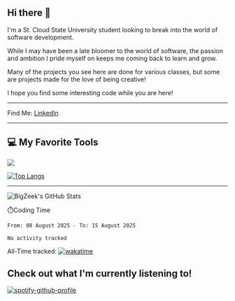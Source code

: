 ## Hi there 👋

I'm a St. Cloud State University student looking to break into the world of software development. 

While I may have been a late bloomer to the world of software, the passion and ambition I pride myself 
on keeps me coming back to learn and grow. 

Many of the projects you see here are done for various classes, but some are projects made
for the love of being creative!

I hope you find some interesting code while you are here!

---
Find Me: 
[LinkedIn](https://www.linkedin.com/in/zak-groenewold-04b1a3220/)


---
## 💻 My Favorite Tools
![](https://skillicons.dev/icons?i=git,python,java,dotnet,cs,vscode)

[![Top Langs](https://github-readme-stats.vercel.app/api/top-langs/?username=BigZeek)](https://github.com/BigZeek/github-readme-stats)


---

![BigZeek's GitHub Stats](https://github-readme-stats.vercel.app/api?username=BigZeek&show_icons=true&theme=radical)

⏱️Coding Time
<!--START_SECTION:waka-->

```txt
From: 08 August 2025 - To: 15 August 2025

No activity tracked
```

<!--END_SECTION:waka-->
All-Time tracked:
[![wakatime](https://wakatime.com/badge/user/af3e8694-2222-4de2-a458-248b84236d83.svg)](https://wakatime.com/@af3e8694-2222-4de2-a458-248b84236d83)

Check out what I'm currently listening to! 
---
[![spotify-github-profile](https://spotify-github-profile.kittinanx.com/api/view?uid=metalbass69&cover_image=true&theme=default&show_offline=false&background_color=121212&interchange=true&bar_color_cover=false)](https://spotify-github-profile.kittinanx.com/api/view?uid=metalbass69&redirect=true)

<!--
**BigZeek/BigZeek** is a ✨ _special_ ✨ repository because its `README.md` (this file) appears on your GitHub profile.

Here are some ideas to get you started:

- 🔭 I’m currently working on ...
- 🌱 I’m currently learning ...
- 👯 I’m looking to collaborate on ...
- 🤔 I’m looking for help with ...
- 💬 Ask me about ...
- 📫 How to reach me: ...
- 😄 Pronouns: ...
- ⚡ Fun fact: ...
-->

